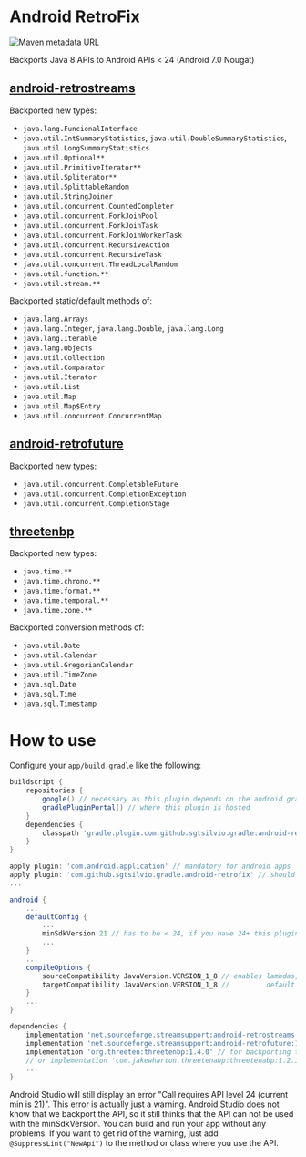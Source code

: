 # Android RetroFix

[![Maven metadata URL](https://img.shields.io/maven-metadata/v?color=brightgreen&label=gradle%20plugin&metadataUrl=https%3A%2F%2Fplugins.gradle.org%2Fm2%2Fcom%2Fgithub%2Fsgtsilvio%2Fgradle%2Fandroid-retrofix%2Fcom.github.sgtsilvio.gradle.android-retrofix.gradle.plugin%2Fmaven-metadata.xml)](https://plugins.gradle.org/plugin/com.github.sgtsilvio.gradle.android-retrofix)

Backports Java 8 APIs to Android APIs &lt; 24 (Android 7.0 Nougat)

## [android-retrostreams](https://github.com/retrostreams/android-retrostreams)

Backported new types:
- `java.lang.FuncionalInterface`
- `java.util.IntSummaryStatistics`, `java.util.DoubleSummaryStatistics`, `java.util.LongSummaryStatistics`
- `java.util.Optional**`
- `java.util.PrimitiveIterator**`
- `java.util.Spliterator**`
- `java.util.SplittableRandom`
- `java.util.StringJoiner`
- `java.util.concurrent.CountedCompleter`
- `java.util.concurrent.ForkJoinPool`
- `java.util.concurrent.ForkJoinTask`
- `java.util.concurrent.ForkJoinWorkerTask`
- `java.util.concurrent.RecursiveAction`
- `java.util.concurrent.RecursiveTask`
- `java.util.concurrent.ThreadLocalRandom`
- `java.util.function.**`
- `java.util.stream.**`

Backported static/default methods of:
- `java.lang.Arrays`
- `java.lang.Integer`, `java.lang.Double`, `java.lang.Long`
- `java.lang.Iterable`
- `java.lang.Objects`
- `java.util.Collection`
- `java.util.Comparator`
- `java.util.Iterator`
- `java.util.List`
- `java.util.Map`
- `java.util.Map$Entry`
- `java.util.concurrent.ConcurrentMap`

## [android-retrofuture](https://github.com/retrostreams/android-retrostreams)

Backported new types:
- `java.util.concurrent.CompletableFuture`
- `java.util.concurrent.CompletionException`
- `java.util.concurrent.CompletionStage`

## [threetenbp](https://github.com/ThreeTen/threetenbp)

Backported new types:
- `java.time.**`
- `java.time.chrono.**`
- `java.time.format.**`
- `java.time.temporal.**`
- `java.time.zone.**`

Backported conversion methods of:
- `java.util.Date`
- `java.util.Calendar`
- `java.util.GregorianCalendar`
- `java.util.TimeZone`
- `java.sql.Date`
- `java.sql.Time`
- `java.sql.Timestamp`


# How to use

Configure your `app/build.gradle` like the following:

```groovy
buildscript {
    repositories {
        google() // necessary as this plugin depends on the android gradle api
        gradlePluginPortal() // where this plugin is hosted
    }
    dependencies {
        classpath 'gradle.plugin.com.github.sgtsilvio.gradle:android-retrofix:0.3.1'
    }
}

apply plugin: 'com.android.application' // mandatory for android apps
apply plugin: 'com.github.sgtsilvio.gradle.android-retrofix' // should be applied after com.android.application
...

android {
    ...
    defaultConfig {
        ...
        minSdkVersion 21 // has to be < 24, if you have 24+ this plugin is not needed
        ...
    }
    ...
    compileOptions {
        sourceCompatibility JavaVersion.VERSION_1_8 // enables lambdas, method references,
        targetCompatibility JavaVersion.VERSION_1_8 //         default methods, static interface methods
    }
    ...
}

dependencies {
    implementation 'net.sourceforge.streamsupport:android-retrostreams:1.7.1' // for backporting streams
    implementation 'net.sourceforge.streamsupport:android-retrofuture:1.7.1' // for backporting future
    implementation 'org.threeten:threetenbp:1.4.0' // for backporting time
    // or implementation 'com.jakewharton.threetenabp:threetenabp:1.2.1' // https://github.com/JakeWharton/ThreeTenABP
    ...
}
```

Android Studio will still display an error "Call requires API level 24 (current min is 21)".
This error is actually just a warning.
Android Studio does not know that we backport the API, so it still thinks that the API can not be used with the 
minSdkVersion.
You can build and run your app without any problems.
If you want to get rid of the warning, just add `@SuppressLint("NewApi")` to the method or class where you use the API.
